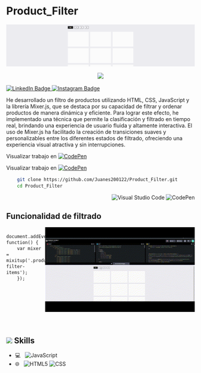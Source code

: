 # Product_Filter

![Banner](image/cap_filter.PNG)
<p align="center" style="color: white;">
    <img src="https://profile-counter.glitch.me/Juanes200122/count.svg" />
</p>


<p>
    <a href="https://www.linkedin.com/in/juan-estaban-ar%C3%A9valo-056bab240/" target="_blank" rel="Linkedin">
      <img src="https://img.shields.io/badge/-@JuanEsteban-0077B5?style=flat-square&amp;labelColor=0077B5&amp;logo=LinkedIn&amp;link=https://www.linkedin.com/in/juan-estaban-ar%C3%A9valo-056bab240/" alt="LinkedIn Badge">
    </a> 
    <a href="https://www.instagram.com/jeacsi.official_022?igsh=MWJ6MHRwcnhoZXVxbQ==" target="_blank" rel="Instagram">
      <img src="https://img.shields.io/badge/-@jeacsi.official_022-purple?style=flat&logo=instagram&logoColor=white&link=https://www.instagram.com/jeacsi.official_022?igsh=MWJ6MHRwcnhoZXVxbQ==" alt="Instagram Badge">
    </a>
</p>
<p>He desarrollado un filtro de productos utilizando HTML, CSS, JavaScript y la librería Mixer.js, que se destaca por su capacidad de filtrar y ordenar productos de manera dinámica y eficiente. Para lograr este efecto, he implementado una técnica que permite la clasificación y filtrado en tiempo real, brindando una experiencia de usuario fluida y altamente interactiva. El uso de Mixer.js ha facilitado la creación de transiciones suaves y personalizables entre los diferentes estados de filtrado, ofreciendo una experiencia visual atractiva y sin interrupciones.</p>

Visualizar trabajo en 
[![CodePen](https://img.shields.io/badge/-CodePen-000000?style=flat&logo=codepen)](https://codepen.io/Juan-Esteban-Ar-valo/pen/QWRGLNE)

<p>Visualizar trabajo en 
    <a href="https://codepen.io/Juan-Esteban-Ar-valo/pen/QWRGLNE" target="_blank">
        <img src="https://img.shields.io/badge/-CodePen-000000?style=flat&logo=codepen" alt="CodePen">
    </a>
</p>


```bash
    git clone https://github.com/Juanes200122/Product_Filter.git
    cd Product_Filter
```
<div align="right">
    
![Visual Studio Code](https://img.shields.io/badge/-Visual%20Studio%20Code-007ACC?style=flat&logo=visual-studio-code&logoColor=white)
![CodePen](https://img.shields.io/badge/-CodePen-000000?style=flat&logo=codepen)

</div>

## <b> Funcionalidad de filtrado</b>
<img align="right" src="image/product_filter.gif" width="400"/>

```JS
    document.addEventListener('DOMContentLoaded', function() {
    var mixer = mixitup('.product-filter-items');
    });
```

</br></br></br></br></br></br>

## <img src="https://media2.giphy.com/media/QssGEmpkyEOhBCb7e1/giphy.gif?cid=ecf05e47a0n3gi1bfqntqmob8g9aid1oyj2wr3ds3mg700bl&rid=giphy.gif" width ="25"><b> Skills</b>
  - 💻 &nbsp;
    ![JavaScript](https://img.shields.io/badge/-JavaScript-333333?style=flat&logo=javascript)
  - 🌐 &nbsp;
    ![HTML5](https://img.shields.io/badge/-HTML5-333333?style=flat&logo=HTML5)
    ![CSS](https://img.shields.io/badge/-CSS-333333?style=flat&logo=CSS3&logoColor=1572B6)



